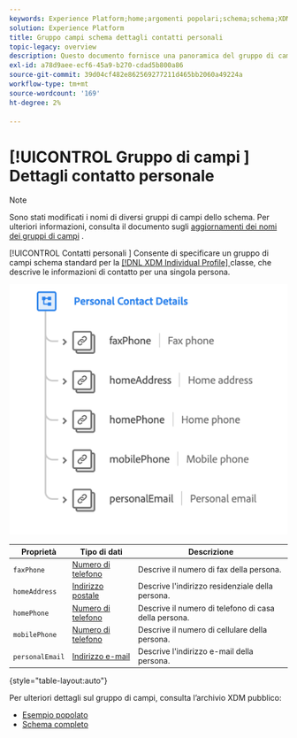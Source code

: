 ```yaml
---
keywords: Experience Platform;home;argomenti popolari;schema;schema;XDM;profilo individuale;campi;schemi;schemi;dettagli personali;progettazione schema;gruppo di campi;gruppo di campi;
solution: Experience Platform
title: Gruppo campi schema dettagli contatti personali
topic-legacy: overview
description: Questo documento fornisce una panoramica del gruppo di campi dello schema Dettagli contatto personali.
exl-id: a78d9aee-ecf6-45a9-b270-cdad5b800a86
source-git-commit: 39d04cf482e862569277211d465bb2060a49224a
workflow-type: tm+mt
source-wordcount: '169'
ht-degree: 2%

---
```



# [!UICONTROL Gruppo di campi ] Dettagli contatto personale

>[!NOTE]
>
>Sono stati modificati i nomi di diversi gruppi di campi dello schema. Per ulteriori informazioni, consulta il documento sugli [aggiornamenti dei nomi dei gruppi di campi](../name-updates.md) .

[!UICONTROL Contatti personali ] Consente di specificare un gruppo di campi schema standard per la  [[!DNL XDM Individual Profile] ](../../classes/individual-profile.md) classe, che descrive le informazioni di contatto per una singola persona.

![](../../images/field-groups/personal-contact-details.png)

| Proprietà | Tipo di dati | Descrizione |
| --- | --- | --- |
| `faxPhone` | [Numero di telefono](../../data-types/phone-number.md) | Descrive il numero di fax della persona. |
| `homeAddress` | [Indirizzo postale](../../data-types/postal-address.md) | Descrive l&#39;indirizzo residenziale della persona. |
| `homePhone` | [Numero di telefono](../../data-types/phone-number.md) | Descrive il numero di telefono di casa della persona. |
| `mobilePhone` | [Numero di telefono](../../data-types/phone-number.md) | Descrive il numero di cellulare della persona. |
| `personalEmail` | [Indirizzo e-mail](../../data-types/email-address.md) | Descrive l&#39;indirizzo e-mail della persona. |

{style=&quot;table-layout:auto&quot;}

Per ulteriori dettagli sul gruppo di campi, consulta l’archivio XDM pubblico:

* [Esempio popolato](https://github.com/adobe/xdm/blob/master/components/mixins/profile/profile-personal-details.example.1.json)
* [Schema completo](https://github.com/adobe/xdm/blob/master/components/mixins/profile/profile-personal-details.schema.json)
